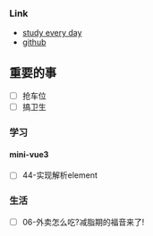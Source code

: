 ### Link
- [study every day](https://github.com/cuixiaorui/study-every-day/issues)
- [github](https://github.com/jtr354)

## 重要的事
- [ ] 抢车位
- [ ] 搞卫生

### 学习

#### mini-vue3
- [ ] 44-实现解析element
### 生活
- [ ] 06-外卖怎么吃?减脂期的福音来了!